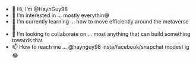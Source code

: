 - 👋 Hi, I’m @HaynGuy98
- 👀 I’m interested in ... mostly everythin😅
- 🌱 I’m currently learning ... how to move efficiently around the metaverse 🤗
- 💞️ I’m looking to collaborate on ... most anything that can build something towards that
- 📫 How to reach me ... @haynguy98 insta/facebook/snapchat modest ig😂
                                                  
